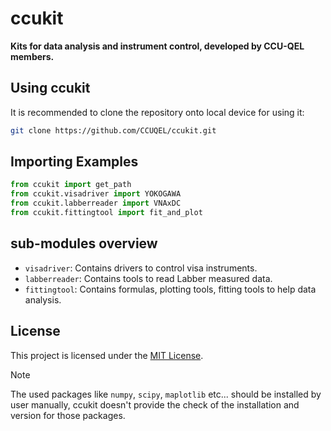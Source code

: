 # ccukit

**Kits for data analysis and instrument control, developed by CCU-QEL members.**

## Using ccukit

It is recommended to clone the repository onto local device for using it:

```sh
git clone https://github.com/CCUQEL/ccukit.git
```

## Importing Examples

```python
from ccukit import get_path
from ccukit.visadriver import YOKOGAWA
from ccukit.labberreader import VNAxDC
from ccukit.fittingtool import fit_and_plot
```

## sub-modules overview
- `visadriver`: Contains drivers to control visa instruments.
- `labberreader`: Contains tools to read Labber measured data.
- `fittingtool`: Contains formulas, plotting tools, fitting tools to help data analysis.

## License

This project is licensed under the [MIT License](LICENSE).


> [!NOTE]  
> The used packages like `numpy`, `scipy`, `maplotlib` etc... should be installed by user manually,
> ccukit doesn't provide the check of the installation and version for those packages.
